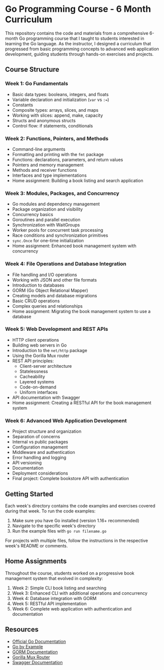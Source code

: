 # Go Programming Course - 6 Month Curriculum

This repository contains the code and materials from a comprehensive 6-month Go programming course that I taught to students interested in learning the Go language. As the instructor, I designed a curriculum that progressed from basic programming concepts to advanced web application development, guiding students through hands-on exercises and projects.

## Course Structure

### Week 1: Go Fundamentals
- Basic data types: booleans, integers, and floats
- Variable declaration and initialization (`var` vs `:=`)
- Constants
- Composite types: arrays, slices, and maps
- Working with slices: append, make, capacity
- Structs and anonymous structs
- Control flow: if statements, conditionals

### Week 2: Functions, Pointers, and Methods
- Command-line arguments
- Formatting and printing with the `fmt` package
- Functions: declarations, parameters, and return values
- Pointers and memory management
- Methods and receiver functions
- Interfaces and type implementations
- Home assignment: Building a book listing and search application

### Week 3: Modules, Packages, and Concurrency
- Go modules and dependency management
- Package organization and visibility
- Concurrency basics
- Goroutines and parallel execution
- Synchronization with WaitGroups
- Worker pools for concurrent task processing
- Race conditions and synchronization primitives
- `sync.Once` for one-time initialization
- Home assignment: Enhanced book management system with concurrency

### Week 4: File Operations and Database Integration
- File handling and I/O operations
- Working with JSON and other file formats
- Introduction to databases
- GORM (Go Object Relational Mapper)
- Creating models and database migrations
- Basic CRUD operations
- Complex queries and relationships
- Home assignment: Migrating the book management system to use a database

### Week 5: Web Development and REST APIs
- HTTP client operations
- Building web servers in Go
- Introduction to the `net/http` package
- Using the Gorilla Mux router
- REST API principles:
  - Client-server architecture
  - Statelessness
  - Cacheability
  - Layered systems
  - Code-on-demand
  - Uniform interfaces
- API documentation with Swagger
- Home assignment: Creating a RESTful API for the book management system

### Week 6: Advanced Web Application Development
- Project structure and organization
- Separation of concerns
- Internal vs public packages
- Configuration management
- Middleware and authentication
- Error handling and logging
- API versioning
- Documentation
- Deployment considerations
- Final project: Complete bookstore API with authentication

## Getting Started

Each week's directory contains the code examples and exercises covered during that week. To run the code examples:

1. Make sure you have Go installed (version 1.16+ recommended)
2. Navigate to the specific week's directory
3. Run the example files with `go run filename.go`

For projects with multiple files, follow the instructions in the respective week's README or comments.

## Home Assignments

Throughout the course, students worked on a progressive book management system that evolved in complexity:

1. Week 2: Simple CLI book listing and searching
2. Week 3: Enhanced CLI with additional operations and concurrency
3. Week 4: Database integration with GORM
4. Week 5: RESTful API implementation
5. Week 6: Complete web application with authentication and documentation

## Resources

- [Official Go Documentation](https://golang.org/doc/)
- [Go by Example](https://gobyexample.com/)
- [GORM Documentation](https://gorm.io/docs/)
- [Gorilla Mux Router](https://github.com/gorilla/mux)
- [Swagger Documentation](https://swagger.io/docs/)